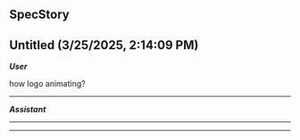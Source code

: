 ## SpecStory

## Untitled (3/25/2025, 2:14:09 PM)

_**User**_

how logo animating?

---

_**Assistant**_



---



---

